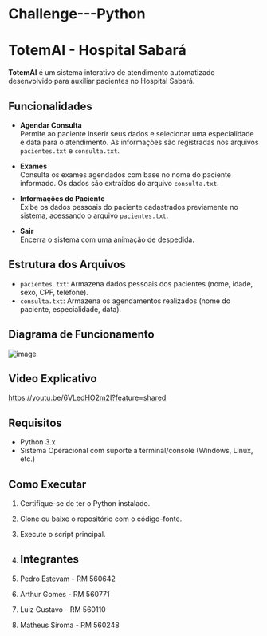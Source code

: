 # Challenge---Python
# TotemAI - Hospital Sabará

**TotemAI** é um sistema interativo de atendimento automatizado desenvolvido para auxiliar pacientes no Hospital Sabará.

## Funcionalidades

- **Agendar Consulta**  
  Permite ao paciente inserir seus dados e selecionar uma especialidade e data para o atendimento. As informações são registradas nos arquivos `pacientes.txt` e `consulta.txt`.

- **Exames**  
  Consulta os exames agendados com base no nome do paciente informado. Os dados são extraídos do arquivo `consulta.txt`.

- **Informações do Paciente**  
  Exibe os dados pessoais do paciente cadastrados previamente no sistema, acessando o arquivo `pacientes.txt`.

- **Sair**  
  Encerra o sistema com uma animação de despedida.

## Estrutura dos Arquivos

- `pacientes.txt`: Armazena dados pessoais dos pacientes (nome, idade, sexo, CPF, telefone).
- `consulta.txt`: Armazena os agendamentos realizados (nome do paciente, especialidade, data).

## Diagrama de Funcionamento
![image](https://github.com/user-attachments/assets/1c5023aa-52fd-4f75-92c7-4a4c6d90008b)

## Video Explicativo
https://youtu.be/6VLedHO2m2I?feature=shared

## Requisitos

- Python 3.x
- Sistema Operacional com suporte a terminal/console (Windows, Linux, etc.)

## Como Executar

1. Certifique-se de ter o Python instalado.
2. Clone ou baixe o repositório com o código-fonte.
3. Execute o script principal.

4. ## Integrantes
5. Pedro Estevam - RM 560642
6. Arthur Gomes - RM 560771
7. Luiz Gustavo - RM 560110
8. Matheus Siroma - RM 560248
